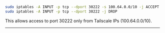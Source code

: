 ````bash
sudo iptables -A INPUT -p tcp --dport 30222 -s 100.64.0.0/10 -j ACCEPT
sudo iptables -A INPUT -p tcp --dport 30222 -j DROP
````
This allows access to port 30222 only from Tailscale IPs (100.64.0.0/10).

--- 

